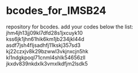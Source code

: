 # bcodes_for_IMSB24
repository for bcodes.
add your codes below the list:\
jhm4jh13jj09kl7dfd28s1jxcuyk10\
kss6jk1jhn61hik6km1jb234jkl44d\
asdf7jsh4fljsadhfj11kskj357sd3\
kj22czxjv8k29bzwwl3vkjnxcjn5hk\
kl1ndgkpoql71cnml4shlk54656zll\
jkxdv839nkdxlk3vmxlkdfjm2lsdk5
